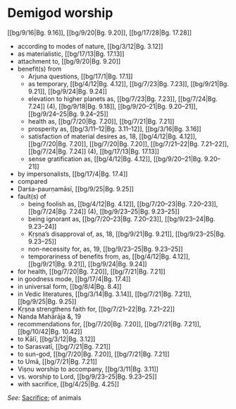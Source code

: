 # Demigod worship

[[bg/9/16|Bg. 9.16]], [[bg/9/20|Bg. 9.20]], [[bg/17/28|Bg. 17.28]]

* according to modes of nature, [[bg/3/12|Bg. 3.12]]
* as materialistic, [[bg/17/13|Bg. 17.13]]
* attachment to, [[bg/9/20|Bg. 9.20]]
* benefit(s) from
  * Arjuna questions, [[bg/17/1|Bg. 17.1]]
  * as temporary, [[bg/4/12|Bg. 4.12]], [[bg/7/23|Bg. 7.23]], [[bg/9/21|Bg. 9.21]], [[bg/9/24|Bg. 9.24]]
  * elevation to higher planets as, [[bg/7/23|Bg. 7.23]], [[bg/7/24|Bg. 7.24]] (4), [[bg/9/18|Bg. 9.18]], [[bg/9/20–21|Bg. 9.20–21]], [[bg/9/24–25|Bg. 9.24–25]]
  * health as, [[bg/7/20|Bg. 7.20]], [[bg/7/21|Bg. 7.21]]
  * prosperity as, [[bg/3/11–12|Bg. 3.11–12]], [[bg/3/16|Bg. 3.16]]
  * satisfaction of material desires as, 18, [[bg/4/12|Bg. 4.12]], [[bg/7/20|Bg. 7.20]], [[bg/7/20|Bg. 7.20]], [[bg/7/21–22|Bg. 7.21–22]], [[bg/7/24|Bg. 7.24]] (4), [[bg/17/13|Bg. 17.13]]
  * sense gratification as, [[bg/4/12|Bg. 4.12]], [[bg/9/20–21|Bg. 9.20–21]]
* by impersonalists, [[bg/17/4|Bg. 17.4]]
* compared
* Darśa-paurṇamāsī, [[bg/9/25|Bg. 9.25]]
* fault(s) of
  * being foolish as, [[bg/4/12|Bg. 4.12]], [[bg/7/20–23|Bg. 7.20–23]], [[bg/7/24|Bg. 7.24]] (4), [[bg/9/23–25|Bg. 9.23–25]]
  * being ignorant as, [[bg/7/20–23|Bg. 7.20–23]], [[bg/9/23–24|Bg. 9.23–24]]
  * Kṛṣṇa’s disapproval of, as, 18, [[bg/9/21|Bg. 9.21]], [[bg/9/23–25|Bg. 9.23–25]]
  * non-necessity for, as, 19, [[bg/9/23–25|Bg. 9.23–25]]
  * temporariness of benefits from, as, [[bg/4/12|Bg. 4.12]], [[bg/9/21|Bg. 9.21]], [[bg/9/24|Bg. 9.24]]
* for health, [[bg/7/20|Bg. 7.20]], [[bg/7/21|Bg. 7.21]]
* in goodness mode, [[bg/17/4|Bg. 17.4]]
* in universal form, [[bg/8/4|Bg. 8.4]]
* in Vedic literatures, [[bg/3/14|Bg. 3.14]], [[bg/7/21|Bg. 7.21]], [[bg/9/25|Bg. 9.25]]
* Kṛṣṇa strengthens faith for, [[bg/7/21–22|Bg. 7.21–22]]
* Nanda Mahārāja &, 19
* recommendations for, [[bg/7/20|Bg. 7.20]], [[bg/7/21|Bg. 7.21]], [[bg/10/42|Bg. 10.42]]
* to Kālī, [[bg/3/12|Bg. 3.12]]
* to Sarasvatī, [[bg/7/21|Bg. 7.21]]
* to sun-god, [[bg/7/20|Bg. 7.20]], [[bg/7/21|Bg. 7.21]]
* to Umā, [[bg/7/21|Bg. 7.21]]
* Viṣṇu worship to accompany, [[bg/3/11|Bg. 3.11]]
* vs. worship to Lord, [[bg/9/23–25|Bg. 9.23–25]]
* with sacrifice, [[bg/4/25|Bg. 4.25]]

*See:* [Sacrifice](entries/sacrifices.md); of animals
